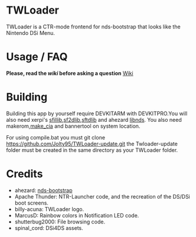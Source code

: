 # TWLoader
TWLoader is a CTR-mode frontend for nds-bootstrap that looks like the Nintendo DSi Menu.

# Usage / FAQ

**Please, read the _wiki_ before asking a question** [Wiki](https://github.com/Robz8/TWLoader/wiki)

# Building

Building this app by yourself require DEVKITARM with DEVKITPRO.You will also need xerpi's [sfillib](https://github.com/xerpi/sfillib),[sf2dlib](https://github.com/xerpi/sf2dlib),[sftdlib](https://github.com/xerpi/sftdlib) and ahezard [libnds](https://github.com/ahezard/libnds). You also need makerom,[make_cia](https://github.com/ihaveamac/ctr_toolkit) and bannertool on system location.

For using compile.bat you must git clone https://github.com/Jolty95/TWLoader-update.git
the Twloader-update folder must be created in the same directory as your TWLoader folder.

# Credits

- ahezard: [nds-bootstrap](https://github.com/ahezard/nds-bootstrap)
- Apache Thunder: NTR-Launcher code, and the recreation of the DS/DSi boot screens.
- billy-acuna: TWLoader logo.
- MarcusD: Rainbow colors in Notification LED code.
- shutterbug2000: File browsing code.
- spinal_cord: DSi4DS assets.
